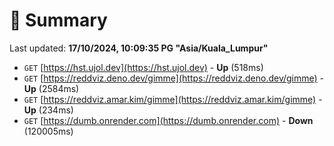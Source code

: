 # 📖 Summary
Last updated: **17/10/2024, 10:09:35 PG "Asia/Kuala_Lumpur"**

- `GET` [https://hst.ujol.dev](https://hst.ujol.dev) - **Up** (518ms)
- `GET` [https://reddviz.deno.dev/gimme](https://reddviz.deno.dev/gimme) - **Up** (2584ms)
- `GET` [https://reddviz.amar.kim/gimme](https://reddviz.amar.kim/gimme) - **Up** (234ms)
- `GET` [https://dumb.onrender.com](https://dumb.onrender.com) - **Down** (120005ms)
